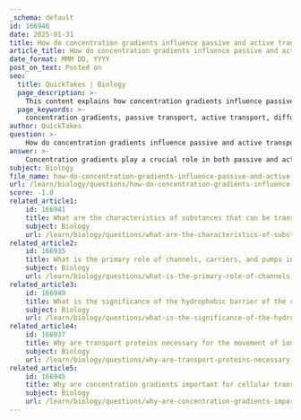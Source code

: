 ```yaml
---
_schema: default
id: 166946
date: 2025-01-31
title: How do concentration gradients influence passive and active transport?
article_title: How do concentration gradients influence passive and active transport?
date_format: MMM DD, YYYY
post_on_text: Posted on
seo:
  title: QuickTakes | Biology
  page_description: >-
    This content explains how concentration gradients influence passive and active transport mechanisms across cell membranes, detailing their definitions, mechanisms, and the role of energy in substance movement.
  page_keywords: >-
    concentration gradients, passive transport, active transport, diffusion, facilitated diffusion, osmosis, energy expenditure, sodium-potassium pump, transport proteins, cell membrane
author: QuickTakes
question: >-
    How do concentration gradients influence passive and active transport?
answer: >-
    Concentration gradients play a crucial role in both passive and active transport mechanisms across cell membranes. Here's how they influence each type of transport:\n\n### Passive Transport\n1. **Definition**: Passive transport is the movement of substances across a cell membrane without the use of energy. This process occurs naturally as substances move down their concentration gradient, from areas of higher concentration to areas of lower concentration.\n   \n2. **Mechanisms**:\n   - **Simple Diffusion**: Small nonpolar molecules (e.g., O2, CO2) can pass directly through the lipid bilayer due to their ability to dissolve in the hydrophobic core of the membrane.\n   - **Facilitated Diffusion**: Ions and polar molecules require specific transport proteins (channels or carriers) to help them cross the membrane. This process still relies on the concentration gradient, allowing substances to move from high to low concentration without energy expenditure.\n   - **Osmosis**: The diffusion of water across a selectively permeable membrane, which also occurs down its concentration gradient.\n\n### Active Transport\n1. **Definition**: Active transport is the movement of substances against their concentration gradient, from areas of lower concentration to areas of higher concentration. This process requires energy, typically in the form of ATP.\n\n2. **Mechanisms**:\n   - **Pumps**: Active transport is mediated by specific transport proteins known as pumps. A well-known example is the sodium-potassium (Na⁺-K⁺) pump, which moves 3 sodium ions out of the cell and 2 potassium ions into the cell against their respective concentration gradients. This process is essential for maintaining cellular homeostasis and proper cell function.\n\n### Summary of Influence of Concentration Gradients\n- **Passive Transport**: Concentration gradients drive the movement of substances from high to low concentration, allowing for the natural flow of molecules without energy input.\n- **Active Transport**: Concentration gradients are manipulated by cells to create and maintain differences in concentration. Cells expend energy to move substances against their gradients, which is vital for processes such as nutrient uptake and waste removal.\n\nIn conclusion, concentration gradients are fundamental to the mechanisms of both passive and active transport, dictating the direction and energy requirements of substance movement across cell membranes.
subject: Biology
file_name: how-do-concentration-gradients-influence-passive-and-active-transport.md
url: /learn/biology/questions/how-do-concentration-gradients-influence-passive-and-active-transport
score: -1.0
related_article1:
    id: 166941
    title: What are the characteristics of substances that can be transported via simple diffusion?
    subject: Biology
    url: /learn/biology/questions/what-are-the-characteristics-of-substances-that-can-be-transported-via-simple-diffusion
related_article2:
    id: 166935
    title: What is the primary role of channels, carriers, and pumps in cellular transport?
    subject: Biology
    url: /learn/biology/questions/what-is-the-primary-role-of-channels-carriers-and-pumps-in-cellular-transport
related_article3:
    id: 166949
    title: What is the significance of the hydrophobic barrier of the cell membrane in relation to ion and polar molecule transport?
    subject: Biology
    url: /learn/biology/questions/what-is-the-significance-of-the-hydrophobic-barrier-of-the-cell-membrane-in-relation-to-ion-and-polar-molecule-transport
related_article4:
    id: 166937
    title: Why are transport proteins necessary for the movement of ions and polar molecules across the cell membrane?
    subject: Biology
    url: /learn/biology/questions/why-are-transport-proteins-necessary-for-the-movement-of-ions-and-polar-molecules-across-the-cell-membrane
related_article5:
    id: 166945
    title: Why are concentration gradients important for cellular transport processes?
    subject: Biology
    url: /learn/biology/questions/why-are-concentration-gradients-important-for-cellular-transport-processes
---
```


&nbsp;
